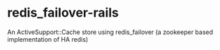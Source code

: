 redis_failover-rails
====================

An ActiveSupport::Cache store using redis_failover (a zookeeper based implementation of HA redis)
